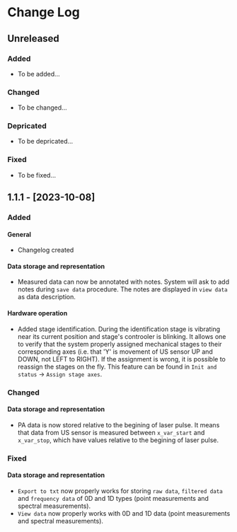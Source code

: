 # Change Log

## Unreleased

### Added

* To be added...

### Changed

* To be changed...

### Depricated

* To be depricated...

### Fixed

* To be fixed...

## 1.1.1 - [2023-10-08]

### Added

#### General

* Changelog created

#### Data storage and representation

* Measured data can now be annotated with notes. System will ask to add notes during `save data` procedure.
  The notes are displayed in `view data` as data description.

#### Hardware operation

* Added stage identification. During the identification stage is vibrating near its current position and stage's controoler is blinking.
  It allows one to verify that the system properly assigned mechanical stages to their corresponding axes (i.e. that 'Y' is movement of US sensor UP and DOWN, not LEFT to RIGHT).
  If the assignment is wrong, it is possible to reassign the stages on the fly.
  This feature can be found in `Init and status` -> `Assign stage axes`.

### Changed

#### Data storage and representation

* PA data is now stored relative to the begining of laser pulse.
  It means that data from US sensor is measured between `x_var_start` and `x_var_stop`, which have values relative to the begining of laser pulse.

### Fixed

#### Data storage and representation

* `Export to txt` now properly works for storing `raw data`, `filtered data` and `frequency data` of 0D and 1D types (point measurements and spectral measurements).
* `View data` now properly works with 0D and 1D data (point measurements and spectral measurements).
